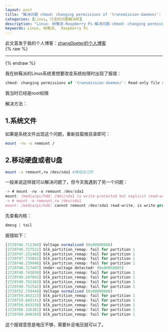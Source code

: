```yaml
---
layout: post
title: "解决问题 chmod: changing permissions of 'transmission-daemon/': Read-only file system和mount: /media/pi/hdd: /dev/sda1 is write-protected but explicit read-write mode requested."
categories: [Linux, 行走的问题解决机]
description: "Linux- 树莓派-Raspberry Pi-解决问题-chmod: changing permissions of 'transmission-daemon/': Read-only file system和mount: /media/pi/hdd: /dev/sda1 is write-protected but explicit read-write mode requested."
keywords: Linux, 树莓派,  Raspberry Pi
---
```


此文首发于我的个人博客：[zhang0peter的个人博客](https://zhang0peter.com)         
{% raw %}
***          
{% endraw %}

我在树莓派的Linux系统里想要改变系统权限时出现了报错：
```js
chmod: changing permissions of 'transmission-daemon/': Read-only file system
```
我当时已经是root权限

解决方法：
## 1.系统文件
如果是系统文件出现这个问题，重新挂载根目录即可：
```bash
mount -rw -o remount /
```
## 2.移动硬盘或者U盘
```bash
mount -o remount,rw /dev/sda1 #换成自己的
```

一般来说这样就可以解决问题了，但今天我遇到了另一个问题：

```js
-> # mount -rw -o remount /dev/sda1
mount: /media/pi/hdd: /dev/sda1 is write-protected but explicit read-write mode requested.
-> # mount -o remount,rw /dev/sda1
mount: /media/pi/hdd: cannot remount /dev/sda1 read-write, is write-protected.
```
先查看内核：
```js
dmesg | tail
```
报错如下：
```js
[2729746.711394] Voltage normalised (0x00000000)
[2729746.727522] blk_partition_remap: fail for partition 1
[2729747.231468] blk_partition_remap: fail for partition 1
[2729747.735843] blk_partition_remap: fail for partition 1
[2729748.239946] blk_partition_remap: fail for partition 1
[2729748.727407] Under-voltage detected! (0x00050005)
[2729748.743830] blk_partition_remap: fail for partition 1
[2729749.247843] blk_partition_remap: fail for partition 1
[2729749.752383] blk_partition_remap: fail for partition 1
[2729749.752542] blk_partition_remap: fail for partition 1
[2729752.759449] Voltage normalised (0x00000000)
[2729759.843123] blk_partition_remap: fail for partition 1
[2729759.843141] blk_partition_remap: fail for partition 1
[2729759.843158] blk_partition_remap: fail for partition 1
[2729760.336301] blk_partition_remap: fail for partition 1
[2729760.840189] blk_partition_remap: fail for partition 1
```
这个报错意思是电压不够，需要补足电压就可以了。

